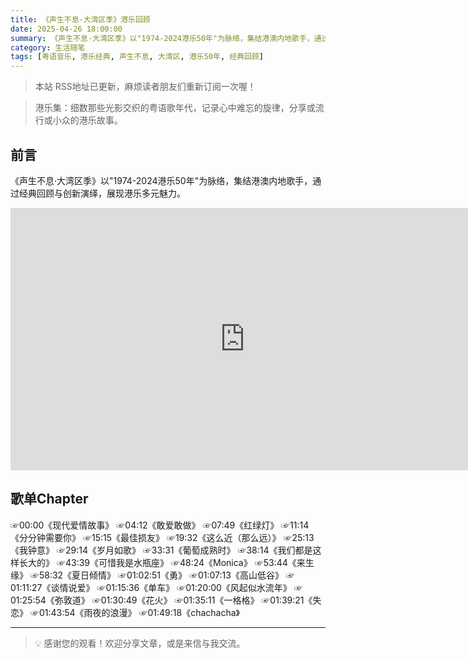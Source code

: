 ```yaml
---
title: 《声生不息·大湾区季》港乐回顾
date: 2025-04-26 18:00:00
summary: 《声生不息·大湾区季》以"1974-2024港乐50年"为脉络，集结港澳内地歌手，通过25首经典歌曲回顾与创新演绎，全面展现港乐50年的多元魅力
category: 生活随笔
tags: [粤语音乐, 港乐经典, 声生不息, 大湾区, 港乐50年, 经典回顾]
---
```


> 本站 RSS地址已更新，麻烦读者朋友们重新订阅一次喔！

> 港乐集：细数那些光影交织的粤语歌年代，记录心中难忘的旋律，分享或流行或小众的港乐故事。

## 前言

《声生不息·大湾区季》以"1974-2024港乐50年"为脉络，集结港澳内地歌手，通过经典回顾与创新演绎，展现港乐多元魅力。

<iframe width="750" height="420" src="https://www.youtube.com/embed/zWliPZth8pY?si=FHKV82ud4Zo7au4v" title="YouTube video player" frameborder="0" allow="accelerometer; autoplay; clipboard-write; encrypted-media; gyroscope; picture-in-picture; web-share" referrerpolicy="strict-origin-when-cross-origin" allowfullscreen></iframe>

## 歌单Chapter

☞00:00《现代爱情故事》
☞04:12《敢爱敢做》
☞07:49《红绿灯》
☞11:14《分分钟需要你》
☞15:15《最佳损友》
☞19:32《这么近（那么远）》
☞25:13《我钟意》
☞29:14《岁月如歌》
☞33:31《葡萄成熟时》
☞38:14《我们都是这样长大的》
☞43:39《可惜我是水瓶座》
☞48:24《Monica》
☞53:44《来生缘》
☞58:32《夏日倾情》
☞01:02:51《勇》
☞01:07:13《高山低谷》
☞01:11:27《谈情说爱》
☞01:15:36《单车》
☞01:20:00《风起似水流年》
☞01:25:54《弥敦道》
☞01:30:49《花火》
☞01:35:11《一格格》
☞01:39:21《失恋》
☞01:43:54《雨夜的浪漫》
☞01:49:18《chachacha》

---

> 💡 感谢您的观看！欢迎分享文章，或是来信与我交流。
